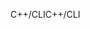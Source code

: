 <span data-ttu-id="1e206-101">C++/CLI</span><span class="sxs-lookup"><span data-stu-id="1e206-101">C++/CLI</span></span>